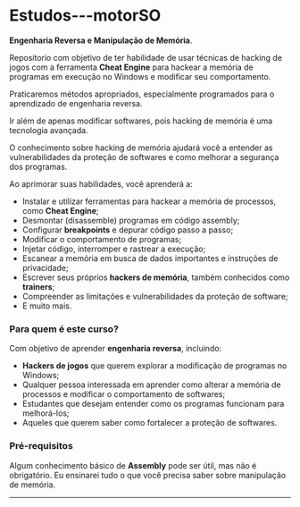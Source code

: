 # Estudos---motorSO

**Engenharia Reversa e Manipulação de Memória**.

Repositorio com objetivo de ter habilidade de usar técnicas de hacking de jogos com a ferramenta **Cheat Engine** para hackear a memória de programas em execução no Windows e modificar seu comportamento.

Praticaremos métodos apropriados, especialmente programados para o aprendizado de engenharia reversa.

Ir além de apenas modificar softwares, pois hacking de memória é uma tecnologia avançada.

O conhecimento sobre hacking de memória ajudará você a entender as vulnerabilidades da proteção de softwares e como melhorar a segurança dos programas.

Ao aprimorar suas habilidades, você aprenderá a:

- Instalar e utilizar ferramentas para hackear a memória de processos, como **Cheat Engine**;
- Desmontar (disassemble) programas em código assembly;
- Configurar **breakpoints** e depurar código passo a passo;
- Modificar o comportamento de programas;
- Injetar código, interromper e rastrear a execução;
- Escanear a memória em busca de dados importantes e instruções de privacidade;
- Escrever seus próprios **hackers de memória**, também conhecidos como **trainers**;
- Compreender as limitações e vulnerabilidades da proteção de software;
- E muito mais.

### Para quem é este curso?

Com objetivo de aprender **engenharia reversa**, incluindo:

- **Hackers de jogos** que querem explorar a modificação de programas no Windows;
- Qualquer pessoa interessada em aprender como alterar a memória de processos e modificar o comportamento de softwares;
- Estudantes que desejam entender como os programas funcionam para melhorá-los;
- Aqueles que querem saber como fortalecer a proteção de softwares.

### Pré-requisitos

Algum conhecimento básico de **Assembly** pode ser útil, mas não é obrigatório. Eu ensinarei tudo o que você precisa saber sobre manipulação de memória.

---
